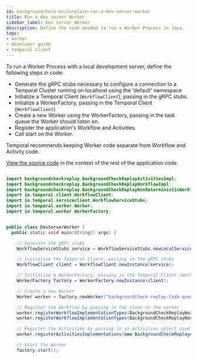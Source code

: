 ```yaml
---
id: backgroundcheck-boilerplate-run-a-dev-server-worker
title: Run a dev server Worker
sidebar_label: Dev server Worker
description: Define the code needed to run a Worker Process in Java.
tags:
- worker
- developer guide
- temporal client
---
```


<!-- DO NOT EDIT THIS FILE DIRECTLY.
THIS FILE IS GENERATED from https://github.com/temporalio/documentation/blob/main/sample-apps/java/backgroundcheck-replay/src/main/java/backgroundcheckreplay/workers/DevServerWorker.java. -->

To run a Worker Process with a local development server, define the following steps in code:
- Generate the gRPC stubs necessary to configure a connection to a Temporal Cluster running on localhost using the 'default' namespace
- Initialize a Temporal Client (`WorkflowClient`), passing in the gRPC stubs.
- Initialize a WorkerFactory, passing in the Temporal Client (`WorkflowClient`)
- Create a new Worker using the WorkerFactory, passing in the task queue the Worker should listen on.
- Register the application's Workflow and Activities.
- Call start on the Worker.

Temporal recommends keeping Worker code separate from Workflow and Activity code.

<div class="copycode-notice-container"><a href="https://github.com/temporalio/documentation/blob/main/sample-apps/java/backgroundcheck-replay/src/main/java/backgroundcheckreplay/workers/DevServerWorker.java">View the source code</a> in the context of the rest of the application code.</div>

```java

import backgroundcheckreplay.BackgroundCheckReplayActivitiesImpl;
import backgroundcheckreplay.BackgroundCheckReplayWorkflowImpl;
import backgroundcheckreplay.BackgroundCheckReplayNonDeterministicWorkflowImpl;
import io.temporal.client.WorkflowClient;
import io.temporal.serviceclient.WorkflowServiceStubs;
import io.temporal.worker.Worker;
import io.temporal.worker.WorkerFactory;


public class DevServerWorker {
  public static void main(String[] args) {

    // Generate the gRPC stubs
    WorkflowServiceStubs service = WorkflowServiceStubs.newLocalServiceStubs();

    // Initialize the Temporal Client, passing in the gRPC stubs
    WorkflowClient client = WorkflowClient.newInstance(service);

    // Initialize a WorkerFactory, passing in the Temporal Client (WorkflowClient)
    WorkerFactory factory = WorkerFactory.newInstance(client);

    // Create a new Worker
    Worker worker = factory.newWorker("backgroundcheck-replay-task-queue-local");

    // Register the Workflow by passing in the class to the worker
    worker.registerWorkflowImplementationTypes(BackgroundCheckReplayWorkflowImpl.class);
    worker.registerWorkflowImplementationTypes(BackgroundCheckReplayNonDeterministicWorkflowImpl.class);

    // Register the Activities by passing in an Activities object used for execution
    worker.registerActivitiesImplementations(new BackgroundCheckReplayActivitiesImpl());

    // Start the Worker
    factory.start();
```


